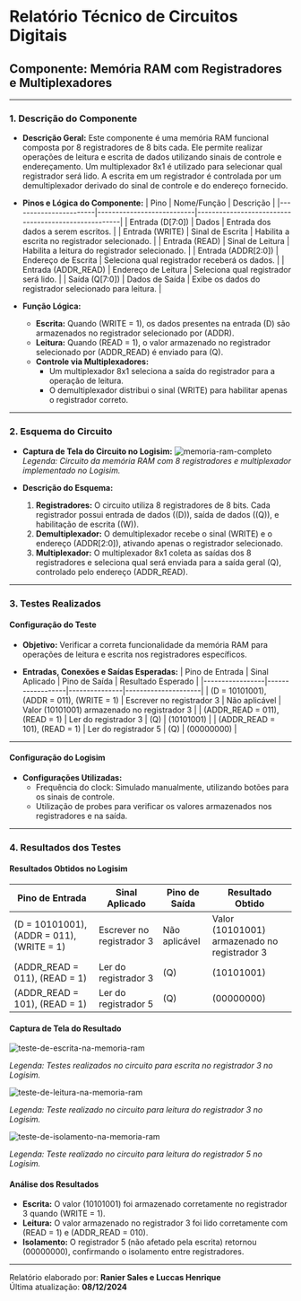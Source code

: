 # **Relatório Técnico de Circuitos Digitais**

## **Componente: Memória RAM com Registradores e Multiplexadores**

---

### **1. Descrição do Componente**

- **Descrição Geral:**
  Este componente é uma memória RAM funcional composta por 8 registradores de 8 bits cada. Ele permite realizar operações de leitura e escrita de dados utilizando sinais de controle e endereçamento. Um multiplexador 8x1 é utilizado para selecionar qual registrador será lido. A escrita em um registrador é controlada por um demultiplexador derivado do sinal de controle e do endereço fornecido.

- **Pinos e Lógica do Componente:**
  | Pino                  | Nome/Função               | Descrição                                             |
  |-----------------------|---------------------------|-----------------------------------------------------|
  | Entrada \(D[7:0]\)    | Dados                    | Entrada dos dados a serem escritos.                |
  | Entrada \(WRITE\)     | Sinal de Escrita         | Habilita a escrita no registrador selecionado.     |
  | Entrada \(READ\)      | Sinal de Leitura         | Habilita a leitura do registrador selecionado.     |
  | Entrada \(ADDR[2:0]\) | Endereço de Escrita      | Seleciona qual registrador receberá os dados.      |
  | Entrada \(ADDR\_READ\) | Endereço de Leitura     | Seleciona qual registrador será lido.              |
  | Saída \(Q[7:0]\)      | Dados de Saída           | Exibe os dados do registrador selecionado para leitura. |

- **Função Lógica:**
  - **Escrita:** Quando \(WRITE = 1\), os dados presentes na entrada \(D\) são armazenados no registrador selecionado por \(ADDR\).
  - **Leitura:** Quando \(READ = 1\), o valor armazenado no registrador selecionado por \(ADDR\_READ\) é enviado para \(Q\).
  - **Controle via Multiplexadores:**
    - Um multiplexador 8x1 seleciona a saída do registrador para a operação de leitura.
    - O demultiplexador distribui o sinal \(WRITE\) para habilitar apenas o registrador correto.

---

### **2. Esquema do Circuito**

- **Captura de Tela do Circuito no Logisim:**
  <img src="Imagens/MemoriaRam.png" alt="memoria-ram-completo" />
  *Legenda: Circuito da memória RAM com 8 registradores e multiplexador implementado no Logisim.*

- **Descrição do Esquema:**
  1. **Registradores:** O circuito utiliza 8 registradores de 8 bits. Cada registrador possui entrada de dados (\(D\)), saída de dados (\(Q\)), e habilitação de escrita (\(W\)).
  2. **Demultiplexador:** O demultiplexador recebe o sinal \(WRITE\) e o endereço \(ADDR[2:0]\), ativando apenas o registrador selecionado.
  3. **Multiplexador:** O multiplexador 8x1 coleta as saídas dos 8 registradores e seleciona qual será enviada para a saída geral \(Q\), controlado pelo endereço \(ADDR\_READ\).

---

### **3. Testes Realizados**

#### **Configuração do Teste**

- **Objetivo:**
  Verificar a correta funcionalidade da memória RAM para operações de leitura e escrita nos registradores específicos.

- **Entradas, Conexões e Saídas Esperadas:**
  | Pino de Entrada | Sinal Aplicado   | Pino de Saída | Resultado Esperado |
  |-----------------|------------------|---------------|---------------------|
  | \(D = 10101001\), \(ADDR = 011\), \(WRITE = 1\) | Escrever no registrador 3 | Não aplicável | Valor \(10101001\) armazenado no registrador 3 |
  | \(ADDR\_READ = 011\), \(READ = 1\)             | Ler do registrador 3      | \(Q\)         | \(10101001\)                         |
  | \(ADDR\_READ = 101\), \(READ = 1\)             | Ler do registrador 5      | \(Q\)         | \(00000000\)                         |

---

#### **Configuração do Logisim**

- **Configurações Utilizadas:**
  - Frequência do clock: Simulado manualmente, utilizando botões para os sinais de controle.
  - Utilização de probes para verificar os valores armazenados nos registradores e na saída.

---

### **4. Resultados dos Testes**

#### **Resultados Obtidos no Logisim**
| Pino de Entrada | Sinal Aplicado   | Pino de Saída | Resultado Obtido |
|-----------------|------------------|---------------|------------------|
| \(D = 10101001\), \(ADDR = 011\), \(WRITE = 1\) | Escrever no registrador 3 | Não aplicável | Valor \(10101001\) armazenado no registrador 3 |
| \(ADDR\_READ = 011\), \(READ = 1\)             | Ler do registrador 3      | \(Q\)         | \(10101001\)                         |
| \(ADDR\_READ = 101\), \(READ = 1\)             | Ler do registrador 5     | \(Q\)         | \(00000000\)                         |

#### **Captura de Tela do Resultado**
<img src="Imagens/TesteEscritaRam.png" alt="teste-de-escrita-na-memoria-ram" />

  *Legenda: Testes realizados no circuito para escrita no registrador 3 no Logisim.*

<img src="Imagens/TesteLeituraRam.png" alt="teste-de-leitura-na-memoria-ram" />

  *Legenda: Teste realizado no circuito para leitura do registrador 3 no Logisim.*
  
<img src="Imagens/TesteIsolamentoRam.png" alt="teste-de-isolamento-na-memoria-ram" />

  *Legenda: Teste realizado no circuito para leitura do registrador 5 no Logisim.*
#### **Análise dos Resultados**
- **Escrita:** O valor \(10101001\) foi armazenado corretamente no registrador 3 quando \(WRITE = 1\).
- **Leitura:** O valor armazenado no registrador 3 foi lido corretamente com \(READ = 1\) e \(ADDR\_READ = 010\).
- **Isolamento:** O registrador 5 (não afetado pela escrita) retornou \(00000000\), confirmando o isolamento entre registradores.

---

Relatório elaborado por: **Ranier Sales e Luccas Henrique**  
Última atualização: **08/12/2024**
